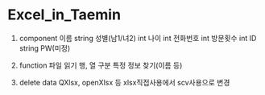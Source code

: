 # Excel_in_Taemin

1. component
이름 string
성별(남1/녀2) int
나이 int
전화번호 int
방문횟수 int
ID string
PW(미정)

2. function
파일 읽기
행, 열 구분
특정 정보 찾기(이름 등)

3. delete data
QXlsx, openXlsx 등
xlsx직접사용에서 scv사용으로 변경
